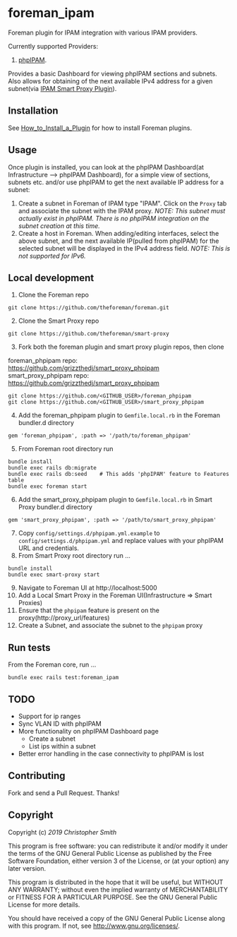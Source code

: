 # foreman_ipam

Foreman plugin for IPAM integration with various IPAM providers.

Currently supported Providers: 
1. [phpIPAM](https://phpipam.net/). 

Provides a basic Dashboard for viewing phpIPAM sections and subnets. Also allows for obtaining of the next available IPv4 address for a given subnet(via [IPAM Smart Proxy Plugin](https://github.com/grizzthedj/smart_proxy_ipam)).

## Installation

See [How_to_Install_a_Plugin](http://projects.theforeman.org/projects/foreman/wiki/How_to_Install_a_Plugin)
for how to install Foreman plugins.

## Usage

Once plugin is installed, you can look at the phpIPAM Dashboard(at Infrastructure --> phpIPAM Dashboard), for a simple view of sections, subnets etc. and/or use phpIPAM to get the next available IP address for a subnet:

1. Create a subnet in Foreman of IPAM type "IPAM". Click on the `Proxy` tab and associate the subnet with the IPAM proxy. _NOTE: This subnet must actually exist in phpIPAM. There is no phpIPAM integration on the subnet creation at this time._
2. Create a host in Foreman. When adding/editing interfaces, select the above subnet, and the next available IP(pulled from phpIPAM) for the selected subnet will be displayed in the IPv4 address field. _NOTE: This is not supported for IPv6._

## Local development

1. Clone the Foreman repo 
```
git clone https://github.com/theforeman/foreman.git
```
2. Clone the Smart Proxy repo
```
git clone https://github.com/theforeman/smart-proxy
```
3. Fork both the foreman plugin and smart proxy plugin repos, then clone

foreman_phpipam repo: https://github.com/grizzthedj/smart_proxy_phpipam  
smart_proxy_phpipam repo: https://github.com/grizzthedj/smart_proxy_phpipam

```
git clone https://github.com/<GITHUB_USER>/foreman_phpipam
git clone https://github.com/<GITHUB_USER>/smart_proxy_phpipam
```
4. Add the foreman_phpipam plugin to `Gemfile.local.rb` in the Foreman bundler.d directory
```
gem 'foreman_phpipam', :path => '/path/to/foreman_phpipam'
```
5. From Foreman root directory run 
```
bundle install
bundle exec rails db:migrate
bundle exec rails db:seed    # This adds 'phpIPAM' feature to Features table
bundle exec foreman start
```
6. Add the smart_proxy_phpipam plugin to `Gemfile.local.rb` in Smart Proxy bundler.d directory
```
gem 'smart_proxy_phpipam', :path => '/path/to/smart_proxy_phpipam'
```
7. Copy `config/settings.d/phpipam.yml.example` to `config/settings.d/phpipam.yml` and replace values with your phpIPAM URL and credentials.
8. From Smart Proxy root directory run ... 
```
bundle install
bundle exec smart-proxy start
```
9. Navigate to Foreman UI at http://localhost:5000
10. Add a Local Smart Proxy in the Foreman UI(Infrastructure => Smart Proxies)
11. Ensure that the `phpipam` feature is present on the proxy(http://proxy_url/features)
12. Create a Subnet, and associate the subnet to the `phpipam` proxy

## Run tests

From the Foreman core, run ...

```
bundle exec rails test:foreman_ipam
```

## TODO

- Support for ip ranges
- Sync VLAN ID with phpIPAM
- More functionality on phpIPAM Dashboard page
    * Create a subnet
    * List ips within a subnet
- Better error handling in the case connectivity to phpIPAM is lost

## Contributing

Fork and send a Pull Request. Thanks!

## Copyright

Copyright (c) *2019* *Christopher Smith*

This program is free software: you can redistribute it and/or modify
it under the terms of the GNU General Public License as published by
the Free Software Foundation, either version 3 of the License, or
(at your option) any later version.

This program is distributed in the hope that it will be useful,
but WITHOUT ANY WARRANTY; without even the implied warranty of
MERCHANTABILITY or FITNESS FOR A PARTICULAR PURPOSE.  See the
GNU General Public License for more details.

You should have received a copy of the GNU General Public License
along with this program.  If not, see <http://www.gnu.org/licenses/>.

